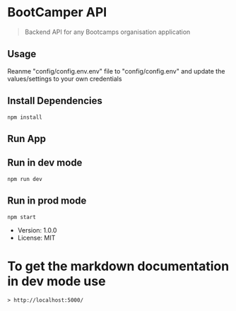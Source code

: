 # BootCamper API

> Backend API for any Bootcamps organisation application

## Usage

Reanme "config/config.env.env" file to "config/config.env" and update the values/settings to your own credentials

## Install Dependencies

```
npm install
```

## Run App


## Run in dev mode
```
npm run dev
```
## Run in prod mode
```
npm start
```

- Version: 1.0.0
- License: MIT


# To get the markdown documentation in dev mode use
```
> http://localhost:5000/
```
